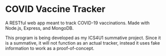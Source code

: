 # COVID Vaccine Tracker
A RESTful web app meant to track COVID-19 vaccinations. Made with Node.js, Express, and MongoDB.

This program is being developed as my ICS4U1 summative project. 
Since it is a summative, it will not function as an actual tracker, instead it uses fake information to work as a proof-of-concept.